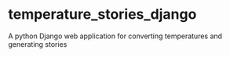 # temperature_stories_django
A python Django web application for converting temperatures and generating stories
